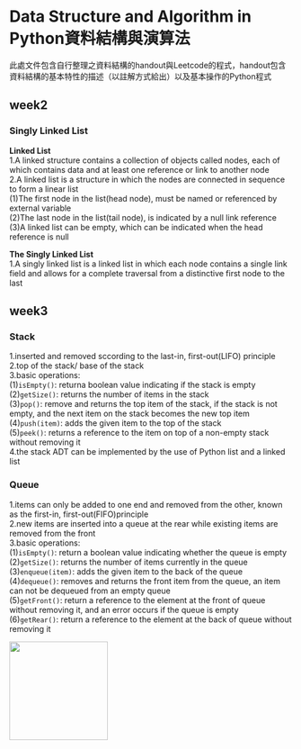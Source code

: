 # **Data Structure and Algorithm in Python資料結構與演算法**

此處文件包含自行整理之資料結構的handout與Leetcode的程式，handout包含資料結構的基本特性的描述（以註解方式給出）以及基本操作的Python程式

## week2
### **Singly Linked List**<br>

**Linked List**<br>
1.A linked structure contains a collection of objects called nodes, each of which contains data and at least one reference or link to another node<br>
2.A linked list is a structure in which the nodes are connected in sequence to form a linear list<br>
(1)The first node in the list(head node), must be named or referenced by external variable<br>
(2)The last node in the list(tail node), is indicated by a null link reference<br>
(3)A linked list can be empty, which can be indicated when the head reference is null<br>

**The Singly Linked List**<br>
1.A singly linked list is a linked list in which each node contains a single link field and allows for a complete traversal from a distinctive first node to the last<br>


## week3
### Stack
1.inserted and removed sccording to the last-in, first-out(LIFO) principle<br>
2.top of the stack/ base of the stack<br>
3.basic operations:<br>
(1)`isEmpty()`: returna boolean value indicating if the stack is empty<br>
(2)`getSize()`: returns the number of items in the stack<br>
(3)`pop()`: remove and returns the top item of the stack, if the stack is not empty, and the next item on the stack becomes the new top item<br>
(4)`push(item)`: adds the given item to the top of the stack<br>
(5)`peek()`: returns a reference to the item on top of a non-empty stack without removing it<br>
4.the stack ADT can be implemented by the use of Python list and a linked list

### Queue
1.items can only be added to one end and removed from the other, known as the first-in, first-out(FIFO)principle<br>
2.new items are inserted into a queue at the rear while existing items are removed from the front<br>
3.basic operations:<br>
(1)`isEmpty()`: return a boolean value indicating whether the queue is empty<br>
(2)`getSize()`: returns the number of items currently in the queue<br>
(3)`enqueue(item)`: adds the given item to the back of the queue<br>
(4)`dequeue()`: removes and returns the front item from the queue, an item can not be dequeued from an empty queue<br>
(5)`getFront()`: return a reference to the element at the front of queue without removing it, and an error occurs if the queue is empty<br>
(6)`getRear()`: return a reference to the element at the back of queue without removing it<br>

<img width="175" height="175" src="http://img.wxcha.com/file/201712/06/9a3fc5676a.jpg"/>
